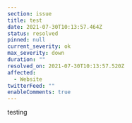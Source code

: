 ```yaml
---
section: issue
title: test
date: 2021-07-30T10:13:57.464Z
status: resolved
pinned: null
current_severity: ok
max_severity: down
duration: ""
resolved_on: 2021-07-30T10:13:57.520Z
affected:
  - Website
twitterFeed: ""
enableComments: true
---
```

testing